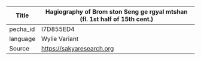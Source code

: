 |Title | Hagiography of Brom ston Seng ge rgyal mtshan (fl. 1st half of 15th cent.) 
| --- | --- 
|pecha_id | I7D855ED4
|language | Wylie Variant
|Source | https://sakyaresearch.org